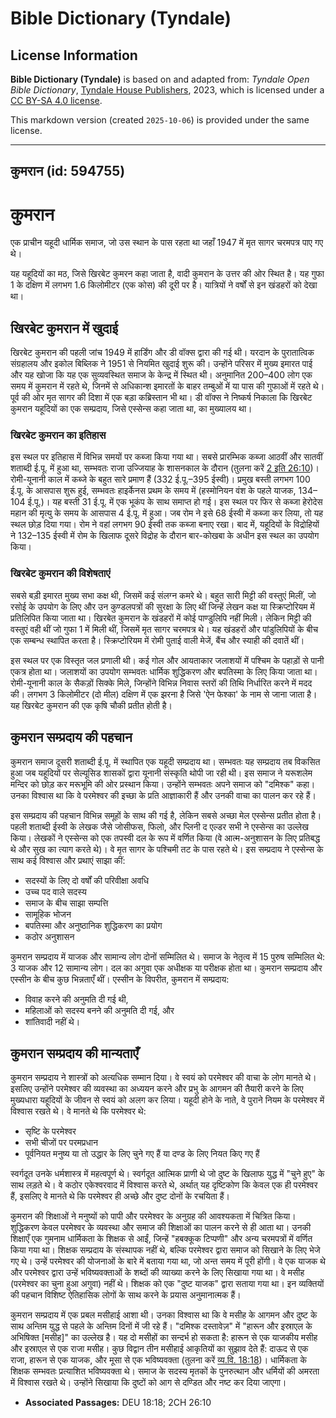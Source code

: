 # Bible Dictionary (Tyndale)

## License Information

**Bible Dictionary (Tyndale)** is based on and adapted from: _Tyndale Open Bible Dictionary_, [Tyndale House Publishers](https://tyndaleopenresources.com/), 2023, which is licensed under a [CC BY-SA 4.0 license](https://creativecommons.org/licenses/by-sa/4.0/legalcode.en).

This markdown version (created `2025-10-06`) is provided under the same license.



--------------------------------

## कुमरान (id: 594755)

कुमरान
======

एक प्राचीन यहूदी धार्मिक समाज, जो उस स्थान के पास रहता था जहाँ 1947 में मृत सागर चरमपत्र पाए गए थे।

यह यहूदियों का मठ, जिसे खिरबेट कुमरन कहा जाता है, वादी कुमरान के उत्तर की ओर स्थित है। यह गुफा 1 के दक्षिण में लगभग 1\.6 किलोमीटर (एक कोस) की दूरी पर है। यात्रियों ने वर्षों से इन खंडहरों को देखा था।

खिरबेट कुमरान में खुदाई
-----------------------

खिरबेट कुमरान की पहली जांच 1949 में हार्डिंग और डी वॉक्स द्वारा की गई थी। यरदान के पुरातात्विक संग्रहालय और इकोल बिब्लिक ने 1951 से नियमित खुदाई शुरू की। उन्होंने परिसर में मुख्य इमारत पाई और यह खोजा कि यह एक सुव्यवस्थित समाज के केन्द्र में स्थित थी। अनुमानित 200–400 लोग एक समय में कुमरान में रहते थे, जिनमें से अधिकान्श इमारतों के बाहर तम्बुओं में या पास की गुफाओं में रहते थे। पूर्व की ओर मृत सागर की दिशा में एक बड़ा कब्रिस्तान भी था। डी वॉक्स ने निष्कर्ष निकाला कि खिरबेट कुमरान यहूदियों का एक सम्प्रदाय, जिसे एस्सेन्स कहा जाता था, का मुख्यालय था।

### खिरबेट कुमरान का इतिहास

इस स्थल पर इतिहास में विभिन्न समयों पर कब्जा किया गया था। सबसे प्रारम्भिक कब्जा आठवीं और सातवीं शताब्दी ई.पू. में हुआ था, सम्भवतः राजा उज्जियाह के शासनकाल के दौरान (तुलना करें [2 इति 26:10](https://ref.ly/2Chr26:10))। रोमी\-यूनानी काल में कब्जे के बहुत सारे प्रमाण हैं (332 ई.पू.–395 ईस्वी)। प्रमुख बस्ती लगभग 100 ई.पू. के आसपास शुरू हुई, सम्भवतः हाइर्केनस प्रथम के समय में (हस्मोनियन वंश के पहले याजक, 134–104 ई.पू.)। यह बस्ती 31 ई.पू. में एक भूकंप के साथ समाप्त हो गई। इस स्थल पर फिर से कब्जा हेरोदेस महान की मृत्यु के समय के आसपास 4 ई.पू. में हुआ। जब रोम ने इसे 68 ईस्वी में कब्जा कर लिया, तो यह स्थल छोड़ दिया गया। रोम ने वहां लगभग 90 ईस्वी तक कब्जा बनाए रखा। बाद में, यहूदियों के विद्रोहियों ने 132–135 ईस्वी में रोम के खिलाफ दूसरे विद्रोह के दौरान बार\-कोखबा के अधीन इस स्थल का उपयोग किया।

### खिरबेट कुमरान की विशेषताएं

सबसे बड़ी इमारत मुख्य सभा कक्ष थी, जिसमें कई संलग्न कमरे थे। बहुत सारी मिट्टी की वस्तुएं मिलीं, जो रसोई के उपयोग के लिए और उन कुण्डलपत्रों की सुरक्षा के लिए थीं जिन्हें लेखन कक्ष या स्क्रिप्टोरियम में प्रतिलिपित किया जाता था। खिरबेत कुमरान के खंडहरों में कोई पाण्डुलिपि नहीं मिली। लेकिन मिट्टी की वस्तुएं वही थीं जो गुफा 1 में मिली थीं, जिसमें मृत सागर चरमपत्र थे। यह खंडहरों और पांडुलिपियों के बीच एक सम्बन्ध स्थापित करता है। स्क्रिप्टोरियम में रोमी पुताई वाली मेजें, बैंच और स्याही की दवातें थीं।

इस स्थल पर एक विस्तृत जल प्रणाली थी। कई गोल और आयताकार जलाशयों में पश्चिम के पहाड़ों से पानी एकत्र होता था। जलाशयों का उपयोग सम्भवतः धार्मिक शुद्धिकरण और बपतिस्मा के लिए किया जाता था। रोमी\-यूनानी काल के सैकड़ों सिक्के मिले, जिन्होंने विभिन्न निवास स्तरों की तिथि निर्धारित करने में मदद की। लगभग 3 किलोमीटर (दो मील) दक्षिण में एक झरना है जिसे 'ऐन फेश्का' के नाम से जाना जाता है। यह खिरबेट कुमरान की एक कृषि चौकी प्रतीत होती है।

कुमरान सम्प्रदाय की पहचान
-------------------------

कुमरान समाज दूसरी शताब्दी ई.पू. में स्थापित एक यहूदी सम्प्रदाय था। सम्भवतः यह सम्प्रदाय तब विकसित हुआ जब यहूदियों पर सेल्यूसिड शासकों द्वारा यूनानी संस्कृति थोपी जा रही थी। इस समाज ने यरूशलेम मन्दिर को छोड़ कर मरूभूमि की ओर प्रस्थान किया। उन्होंने सम्भवतः अपने समाज को "दमिश्क" कहा। उनका विश्वास था कि वे परमेश्वर की इच्छा के प्रति आज्ञाकारी हैं और उनकी वाचा का पालन कर रहे हैं।

इस सम्प्रदाय की पहचान विभिन्न समूहों के साथ की गई है, लेकिन सबसे अच्छा मेल एस्सेन्स प्रतीत होता है। पहली शताब्दी ईस्वी के लेखक जैसे जोसीफस, फिलो, और प्लिनी द एल्डर सभी ने एस्सेन्स का उल्लेख किया। लेखकों ने एस्सेन्स को एक तपस्वी दल के रूप में वर्णित किया (वे आत्म\-अनुशासन के लिए प्रतिबद्ध थे और सुख का त्याग करते थे)। वे मृत सागर के पश्चिमी तट के पास रहते थे। इस सम्प्रदाय ने एस्सेन्स के साथ कई विश्वास और प्रथाएं साझा कीं:

* सदस्यों के लिए दो वर्षों की परिवीक्षा अवधि
* उच्च पद वाले सदस्य
* समाज के बीच साझा सम्पत्ति
* सामूहिक भोजन
* बपतिस्मा और अनुष्ठानिक शुद्धिकरण का प्रयोग
* कठोर अनुशासन

कुमरान सम्प्रदाय में याजक और सामान्य लोग दोनों सम्मिलित थे। समाज के नेतृत्व में 15 पुरुष सम्मिलित थे: 3 याजक और 12 सामान्य लोग। दल का अगुवा एक अधीक्षक या परीक्षक होता था। कुमरान सम्प्रदाय और एस्सीन के बीच कुछ भिन्नताएँ थीं। एस्सीन के विपरीत, कुमरान में सम्प्रदाय:

* विवाह करने की अनुमति दी गई थी,
* महिलाओं को सदस्य बनने की अनुमति दी गई, और
* शांतिवादी नहीं थे।

कुमरान सम्प्रदाय की मान्यताएँ
-----------------------------

कुमरान सम्प्रदाय ने शास्त्रों को अत्यधिक सम्मान दिया। वे स्वयं को परमेश्वर की वाचा के लोग मानते थे। इसलिए उन्होंने परमेश्वर की व्यवस्था का अध्ययन करने और प्रभु के आगमन की तैयारी करने के लिए मुख्यधारा यहूदियों के जीवन से स्वयं को अलग कर लिया। यहूदी होने के नाते, वे पुराने नियम के परमेश्वर में विश्वास रखते थे। वे मानते थे कि परमेश्वर थे:

* सृष्टि के परमेश्वर
* सभी चीजों पर परमप्रधान
* पूर्वनियत मनुष्य या तो उद्धार के लिए चुने गए हैं या दण्ड के लिए नियत किए गए हैं

स्वर्गदूत उनके धर्मशास्त्र में महत्वपूर्ण थे। स्वर्गदूत आत्मिक प्राणी थे जो दुष्ट के खिलाफ युद्ध में "चुने हुए" के साथ लड़ते थे। वे कठोर एकेश्वरवाद में विश्वास करते थे, अर्थात् यह दृष्टिकोण कि केवल एक ही परमेश्वर हैं, इसलिए वे मानते थे कि परमेश्वर ही अच्छे और दुष्ट दोनों के रचयिता हैं।

कुमरान की शिक्षाओं ने मनुष्यों को पापी और परमेश्वर के अनुग्रह की आवश्यकता में चित्रित किया। शुद्धिकरण केवल परमेश्वर के व्यवस्था और समाज की शिक्षाओं का पालन करने से ही आता था। उनकी शिक्षाएँ एक गुमनाम धार्मिकता के शिक्षक से आईं, जिन्हें "हबक्कूक टिप्पणी" और अन्य चरमपत्रों में वर्णित किया गया था। शिक्षक सम्प्रदाय के संस्थापक नहीं थे, बल्कि परमेश्वर द्वारा समाज को सिखाने के लिए भेजे गए थे। उन्हें परमेश्वर की योजनाओं के बारे में बताया गया था, जो अन्त समय में पूरी होंगी। वे एक याजक थे और परमेश्वर द्वारा उन्हें भविष्यवक्ताओं के शब्दों की व्याख्या करने के लिए सिखाया गया था। वे मसीह (परमेश्वर का चुना हुआ अगुवा) नहीं थे। शिक्षक को एक "दुष्ट याजक" द्वारा सताया गया था। इन व्यक्तियों की पहचान विशिष्ट ऐतिहासिक लोगों के साथ करने के प्रयास अनुमानात्मक हैं।

कुमरान सम्प्रदाय में एक प्रबल मसीहाई आशा थी। उनका विश्वास था कि वे मसीह के आगमन और दुष्ट के साथ अन्तिम युद्ध से पहले के अन्तिम दिनों में जी रहे हैं। "दमिश्क दस्तावेज़" में "हारून और इस्राएल के अभिषिक्त \[मसीह]" का उल्लेख है। यह दो मसीहों का सन्दर्भ हो सकता है: हारून से एक याजकीय मसीह और इस्राएल से एक राजा मसीह। कुछ विद्वान तीन मसीहाई आकृतियों का सुझाव देते हैं: दाऊद से एक राजा, हारून से एक याजक, और मूसा से एक भविष्यवक्ता (तुलना करें [व्य.वि. 18:18](https://ref.ly/Deut18:18))। धार्मिकता के शिक्षक सम्भवतः प्रत्याशित भविष्यवक्ता थे। समाज के सदस्य मृतकों के पुनरुत्थान और धर्मियों की अमरता में विश्वास रखते थे। उन्होंने सिखाया कि दुष्टों को आग से दण्डित और नष्ट कर दिया जाएगा।

* **Associated Passages:** DEU 18:18; 2CH 26:10

